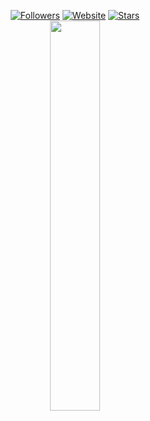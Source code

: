 <p align=center>  
  <a href="https://github.com/initialised?tab=followers"><img alt="Followers" src="https://img.shields.io/github/followers/initialised?style=for-the-badge&logoColor=ffffff&labelColor=000000&color=000000"></a>
 <a href="https://hacker.love"><img alt="Website" src="https://img.shields.io/website?up_message=hacker.love%20is%20up&up_color=000000&down_message=hacker.love%20is%20down&down_color=FF0000&url=https%3A%2F%2Fhacker.love&style=for-the-badge&labelColor=000000"></a>
  <a href="https://github.com/initialised?tab=stars"><img alt="Stars" src="https://img.shields.io/github/stars/initialised?style=for-the-badge&logoColor=ffffff&labelColor=000000&color=000000"></a>
 <br>  
  <a href="https://t.me/dipIomas"><img src="https://api.status.gg/telegram/5855516877?width=300&theme%5Bbackground%5D%5Bprimary%5D=000000&theme%5Bbackground%5D%5Bsecondary%5D=000000&theme%5Btext%5D%5Bprimary%5D=ffffff&theme%5Btext%5D%5Bsecondary%5D=ffffff&theme%5Bseparator%5D=ffffff&theme%5Blogo%5D=000000&border%5Bcolor%5D=6b6b6b00" width=40%></a>
</p>
<!-- https://files.catbox.moe/4598g8.webp -->
